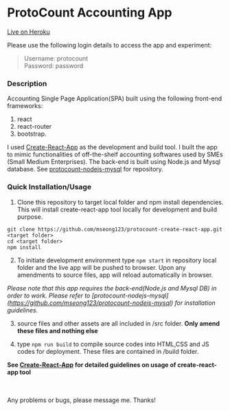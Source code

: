# ProtoCount Accounting App

[Live on Heroku](www.protocount.herokuapp.com) 

Please use the following login details to access the app and experiment:

> Username: protocount  
> Password: password

### Description
Accounting Single Page Application(SPA) built using the following front-end frameworks:
1) react
2) react-router
3) bootstrap. 

I used [Create-React-App](https://github.com/facebook/create-react-app) as the development and build tool. I built the app to mimic functionalities of off-the-shelf accounting softwares used by SMEs (Small Medium Enterprises). The back-end is built using Node.js and Mysql database. See [protocount-nodejs-mysql](https://github.com/mseong123/protocount-nodejs-mysql) for repository.

### Quick Installation/Usage

1) Clone this repository to target local folder and npm install dependencies. This will install create-react-app tool locally for development and build purpose.

```
git clone https://github.com/mseong123/protocount-create-react-app.git <target folder>
cd <target folder>
npm install
```
2) To initiate development environment type `npm start` in repository local folder and the live app will be pushed to browser. Upon any amendments to source files, app will reload automatically in browser.  

*Please note that this app requires the back-end(Node.js and Mysql DB) in order to work. Please refer to [protocount-nodejs-mysql]      (https://github.com/mseong123/protocount-nodejs-mysql) for installation guidelines.* 

3) source files and other assets are all included in /src folder. **Only amend these files and nothing else**

4) type `npm run build` to compile source codes into HTML,CSS and JS codes for deployment. These files are contained in /build folder.  

**See [Create-React-App](https://github.com/facebook/create-react-app) for detailed guidelines on usage of create-react-app tool**

\
\
Any problems or bugs, please message me. Thanks!


